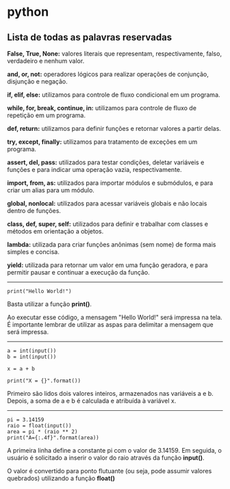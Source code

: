 # python

## Lista de todas as palavras reservadas

**False, True, None:** valores literais que representam, respectivamente, falso, verdadeiro e nenhum valor.

**and, or, not:** operadores lógicos para realizar operações de conjunção, disjunção e negação.

**if, elif, else:** utilizamos para controle de fluxo condicional em um programa.

**while, for, break, continue, in:** utilizamos para controle de fluxo de repetição em um programa.

**def, return:** utilizamos para definir funções e retornar valores a partir delas.

**try, except, finally:** utilizamos para tratamento de exceções em um programa.

**assert, del, pass:** utilizados para testar condições, deletar variáveis e funções e para indicar uma operação vazia, respectivamente.

**import, from, as:** utilizados para importar módulos e submódulos, e para criar um alias para um módulo.

**global, nonlocal:** utilizados para acessar variáveis globais e não locais dentro de funções.

**class, def, super, self:** utilizados para definir e trabalhar com classes e métodos em orientação a objetos.

**lambda:** utilizada para criar funções anônimas (sem nome) de forma mais simples e concisa.

**yield:** utilizada para retornar um valor em uma função geradora, e para permitir pausar e continuar a execução da função.

---

```
print("Hello World!")
```

Basta utilizar a função **print()**.

Ao executar esse código, a mensagem "Hello World!" será impressa na tela. É importante lembrar de utilizar as aspas para delimitar a mensagem que será impressa.

---

```
a = int(input())
b = int(input())

x = a + b

print("X = {}".format())
```

Primeiro são lidos dois valores inteiros, armazenados nas variáveis a e b. Depois, a soma de a e b é calculada e atribuída à variável x.

---

```
pi = 3.14159
raio = float(input())
area = pi * (raio ** 2)
print("A={:.4f}".format(area))
```

A primeira linha define a constante pi com o valor de 3.14159. Em seguida, o usuário é solicitado a inserir o valor do raio através da função **input()**.

O valor é convertido para ponto flutuante (ou seja, pode assumir valores quebrados) utilizando a função **float()**